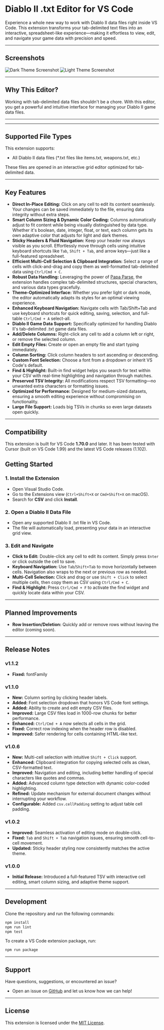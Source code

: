 # **Diablo II .txt Editor for VS Code**

Experience a whole new way to work with Diablo II data files right inside VS Code. This extension transforms your tab-delimited text files into an interactive, spreadsheet-like experience—making it effortless to view, edit, and navigate your game data with precision and speed.

---

## Screenshots

![Dark Theme Screenshot](images/Screenshot_dark.png)
![Light Theme Screenshot](images/Screenshot_light.png)

---

## Why This Editor?

Working with tab-delimited data files shouldn't be a chore. With this editor, you get a powerful and intuitive interface for managing your Diablo II game data files.

---

---

## Supported File Types

This extension supports:

- All Diablo II data files (*.txt files like items.txt, weapons.txt, etc.)

These files are opened in an interactive grid editor optimized for tab-delimited data.

---

## Key Features

- **Direct In-Place Editing:** Click on any cell to edit its content seamlessly. Your changes can be saved immediately to the file, ensuring data integrity without extra steps.
- **Smart Column Sizing & Dynamic Color Coding:** Columns automatically adjust to fit content while being visually distinguished by data type. Whether it's boolean, date, integer, float, or text, each column gets its own adaptive color that adjusts for light and dark themes.
- **Sticky Headers & Fluid Navigation:** Keep your header row always visible as you scroll. Effortlessly move through cells using intuitive keyboard shortcuts like `Tab`, `Shift + Tab`, and arrow keys—just like a full-featured spreadsheet.
- **Efficient Multi-Cell Selection & Clipboard Integration:** Select a range of cells with click-and-drag and copy them as well-formatted tab-delimited data using `Ctrl/Cmd + C`.
- **Robust Data Handling:** Leveraging the power of [Papa Parse](https://www.papaparse.com/), the extension handles complex tab-delimited structures, special characters, and various data types gracefully.
- **Theme-Optimized Interface:** Whether you prefer light or dark mode, the editor automatically adapts its styles for an optimal viewing experience.
- **Enhanced Keyboard Navigation:** Navigate cells with Tab/Shift+Tab and use keyboard shortcuts for quick editing, saving, selection, and full-table `Ctrl/Cmd + A` select-all.
- **Diablo II Game Data Support:** Specifically optimized for handling Diablo II's tab-delimited .txt game data files.
- **Add/Delete Columns:** Right-click any cell to add a column left or right, or remove the selected column.
- **Edit Empty Files:** Create or open an empty file and start typing immediately.
- **Column Sorting:** Click column headers to sort ascending or descending.
- **Custom Font Selection:** Choose a font from a dropdown or inherit VS Code's default.
- **Find & Highlight:** Built-in find widget helps you search for text within your CSV with real-time highlighting and navigation through matches.
- **Preserved TSV Integrity:** All modifications respect TSV formatting—no unwanted extra characters or formatting issues.
- **Optimized for Performance:** Designed for medium-sized datasets, ensuring a smooth editing experience without compromising on functionality.
- **Large File Support:** Loads big TSVs in chunks so even large datasets open quickly.

---

## Compatibility

This extension is built for VS Code **1.70.0** and later. It has been tested with
Cursor (built on VS Code 1.99) and the latest VS Code releases (1.102).

## Getting Started

### 1. Install the Extension

- Open Visual Studio Code.
- Go to the Extensions view (`Ctrl+Shift+X` or `Cmd+Shift+X` on macOS).
- Search for **CSV** and click **Install**.

### 2. Open a Diablo II Data File

- Open any supported Diablo II .txt file in VS Code.
- The file will automatically load, presenting your data in an interactive grid view.

### 3. Edit and Navigate

- **Click to Edit:** Double-click any cell to edit its content. Simply press `Enter` or click outside the cell to save.
- **Keyboard Navigation:** Use `Tab`/`Shift+Tab` to move horizontally between cells. Navigation also wraps to the next or previous row as needed.
- **Multi-Cell Selection:** Click and drag or use `Shift + Click` to select multiple cells, then copy them as CSV using `Ctrl/Cmd + C`.
- **Find & Highlight:** Press `Ctrl/Cmd + F` to activate the find widget and quickly locate data within your CSV.

---

## Planned Improvements

- **Row Insertion/Deletion:** Quickly add or remove rows without leaving the editor (coming soon).

---

## Release Notes

### v1.1.2

- **Fixed:** fontFamily

### v1.1.0

- **New:** Column sorting by clicking header labels.
- **Added:** Font selection dropdown that honors VS Code font settings.
- **Added:** Ability to create and edit empty CSV files.
- **Improved:** Large CSV files load in 1000-row chunks for better performance.
- **Enhanced:** `Ctrl/Cmd + A` now selects all cells in the grid.
- **Fixed:** Correct row indexing when the header row is disabled.
- **Improved:** Safer rendering for cells containing HTML-like text.

### v1.0.6

- **New:** Multi-cell selection with intuitive `Shift + Click` support.
- **Enhanced:** Clipboard integration for copying selected cells as clean, CSV-formatted text.
- **Improved:** Navigation and editing, including better handling of special characters like quotes and commas.
- **Added:** Advanced column type detection with dynamic color-coded highlighting.
- **Refined:** Update mechanism for external document changes without interrupting your workflow.
- **Configurable:** Added `csv.cellPadding` setting to adjust table cell padding.

### v1.0.2

- **Improved:** Seamless activation of editing mode on double-click.
- **Fixed:** `Tab` and `Shift + Tab` navigation issues, ensuring smooth cell-to-cell movement.
- **Updated:** Sticky header styling now consistently matches the active theme.

### v1.0.0

- **Initial Release:** Introduced a full-featured TSV with interactive cell editing, smart column sizing, and adaptive theme support.

---

## Development

Clone the repository and run the following commands:

```bash
npm install
npm run lint
npm test
```

To create a VS Code extension package, run:

```bash
npm run package
```

---

## Support

Have questions, suggestions, or encountered an issue?

- Open an issue on [GitHub](https://github.com/jonaraphael/csv/issues) and let us know how we can help!

---

## License

This extension is licensed under the [MIT License](LICENSE).

